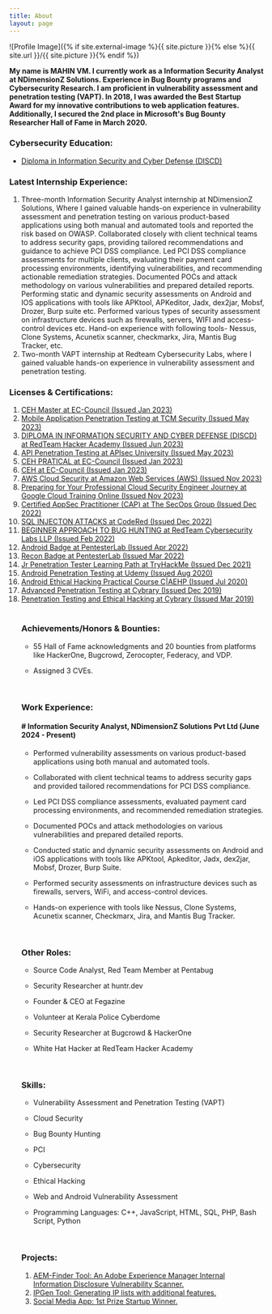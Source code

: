 ```yaml
---
title: About
layout: page
---
```

![Profile Image]({% if site.external-image %}{{ site.picture }}{% else %}{{ site.url }}/{{ site.picture }}{% endif %})

<p><b>My name is MAHIN VM. I currently work as a Information Security Analyst at NDimensionZ Solutions. Experience in Bug Bounty programs and Cybersecurity Research. I am proficient in vulnerability assessment and penetration testing (VAPT). In 2018, I was awarded the Best Startup Award for my innovative contributions to web application features. Additionally, I secured the 2nd place in Microsoft's Bug Bounty Researcher Hall of Fame in March 2020.</b>

<br> 
<h3>Cybersecurity Education:</h3> 
<a href="https://drive.google.com/file/d/1YEVQgkD4_qgPPNCpVGQCeyfb373PZtl7/view"><ul><li>Diploma in Information Security and Cyber Defense (DISCD)</li></ul></a>

<h3>Latest Internship Experience:</h3>
<p><ol type="1"><li>Three-month Information Security Analyst internship at NDimensionZ Solutions, Where I gained valuable hands-on experience in vulnerability assessment and penetration testing	on various product-based applications using both manual and automated tools and reported the risk based on OWASP. Collaborated closely with client technical teams to address security gaps, providing tailored recommendations and guidance to achieve PCI DSS compliance. Led PCI DSS compliance assessments for multiple clients, evaluating their payment card processing environments, identifying vulnerabilities, and recommending actionable remediation strategies. Documented POCs and attack methodology on various vulnerabilities and prepared detailed reports. Performing static and dynamic security assessments on Android and IOS applications with tools like APKtool, APKeditor, Jadx, dex2jar, Mobsf, Drozer, Burp suite etc. Performed various types of security assessment on infrastructure devices such as firewalls, servers, WIFI and access-control devices etc. Hand-on experience with following tools- Nessus, Clone Systems, Acunetix scanner, checkmarkx, Jira, Mantis Bug Tracker, etc.</li>
<li>Two-month VAPT internship at Redteam Cybersecurity Labs, where I gained valuable hands-on experience in vulnerability assessment and penetration testing.</li></ol></p>

<h3>Licenses & Certifications:</h3>
<p><ol type="1">
<a href="https://aspen.eccouncil.org/VerifyBadge?type=certification&a=FqeiSIeHZe8lwQ/LfR0xErSQyyN2WftpT3n4kBehYkM="><li>CEH Master at EC-Council (Issued Jan 2023)</li></a>
<a href="https://drive.google.com/file/d/1IaTKfSqs-ts93UwBBFyBewgWmOP0RiJR/view"><li>Mobile Application Penetration Testing at TCM Security (Issued May 2023)</li>
<a href="https://drive.google.com/file/d/1YEVQgkD4_qgPPNCpVGQCeyfb373PZtl7/view"><li>DIPLOMA IN INFORMATION SECURITY AND CYBER DEFENSE (DISCD) at RedTeam Hacker Academy (Issued Jun 2023)</li></a>
<a href="https://www.credly.com/badges/7b8e8f29-0cbe-4935-ab79-13580f79cf89/public_url"><li>API Penetration Testing at APIsec University (Issued May 2023)</li></a>
<a href="https://aspen.eccouncil.org/VerifyBadge?type=certification&a=9STrOe/U4Q4uw6gL/mghstqawdtqLt0I2aEA6ThSNl4="><li>CEH PRATICAL at EC-Council (Issued Jan 2023)</li></a>
<a href="https://aspen.eccouncil.org/VerifyBadge?type=certification&a=K119rO2XSHy8Lea7JeiL2ZJq/SBQ4ORGLAkC29LoOtk="><li>CEH at EC-Council (Issued Jan 2023)</li></a>
<a href="https://www.credly.com/badges/2e9146b5-d259-47f7-b9f4-2a274f978ba6"><li>AWS Cloud Security at Amazon Web Services (AWS) (Issued Nov 2023)</li></a>
<a href="https://coursera.org/verify/UPBD8VGP52P2"><li>Preparing for Your Professional Cloud Security Engineer Journey at Google Cloud Training Online (Issued Nov 2023)</li></a>
<a href="https://drive.google.com/drive/u/0/mobile/folders/1TiOpxA66zvArER91Pjj3eDFlMV54hahy?pli=1"><li>Certified AppSec Practitioner (CAP) at The SecOps Group (Issued Dec 2022)</li></a>
<a href="https://codered.eccouncil.org/certificate/7ba36f5f-5a99-4bce-94cc-1eff94f22ada?logged=false"><li>SQL INJECTON ATTACKS at CodeRed (Issued Dec 2022)</li></a>
<a href="https://drive.google.com/file/d/138md3ieg5kcTeeEN9trMFdx4CM8URp2k/view?usp=sharing"><li>BEGINNER APPROACH TO BUG HUNTING at RedTeam Cybersecurity Labs LLP (Issued Feb 2022)</li></a>
<a href="https://pentesterlab.com/profile/2f0f6ea144a65ba63f20a2d8f3"><li>Android Badge at PentesterLab (Issued Apr 2022)</li></a>
<a href="https://pentesterlab.com/profile/2f0f6ea144a65ba63f20a2d8f3"><li>Recon Badge at PentesterLab (Issued Mar 2022)</li></a>
<a href="https://tryhackme-certificates.s3-eu-west-1.amazonaws.com/THM-FAEERTBN7M.png"><li>Jr Penetration Tester Learning Path at TryHackMe (Issued Dec 2021)</li></a>
<a href="https://udemy-certificate.s3.amazonaws.com/image/UC-130d44d9-2e26-4743-9e26-14efbd84a1e1.jpg"><li>Android Penetration Testing at Udemy (Issued Aug 2020)</li></a>
<a href="https://www.udemy.com/certificate/UC-3029a174-3479-45bb-b9d5-192fe1d3cc00/"><li>Android Ethical Hacking Practical Course C|AEHP (Issued Jul 2020)</li></a>
<a href="https://drive.google.com/file/d/1bSjj34BVO7KygE0ZzmLDRLqTtyG-xlF3/view?usp=sharing"><li>Advanced Penetration Testing at Cybrary (Issued Dec 2019)</li></a>
<a href="https://drive.google.com/file/d/1I0qoLurVm2bqmXte0SGn33wXmVMSxUwK/view?usp=sharing"><li>Penetration Testing and Ethical Hacking at Cybrary (Issued Mar 2019)</li></a>
<br>
<h3>Achievements/Honors & Bounties:</h3>
<p><ul><li>55 Hall of Fame acknowledgments and 20 bounties from platforms like HackerOne, Bugcrowd, Zerocopter, Federacy, and VDP.</li></ul></p>
<p><ul><li>Assigned 3 CVEs.</li></ul></p>
<br>
<h3>Work Experience:</h3>
<h4># Information Security Analyst, NDimensionZ Solutions Pvt Ltd (June 2024 - Present)</h4>
<p><ul><li>Performed vulnerability assessments on various product-based applications using both manual and automated tools.</li></ul>
<ul><li>Collaborated with client technical teams to address security gaps and provided tailored recommendations for PCI DSS compliance.</li></ul>
<ul><li>Led PCI DSS compliance assessments, evaluated payment card processing environments, and recommended remediation strategies.</li></ul>
<ul><li>Documented POCs and attack methodologies on various vulnerabilities and prepared detailed reports.</li></ul>
<ul><li>Conducted static and dynamic security assessments on Android and iOS applications with tools like APKtool, Apkeditor, Jadx, dex2jar, Mobsf, Drozer, Burp Suite.</li></ul>
<ul><li>Performed security assessments on infrastructure devices such as firewalls, servers, WiFi, and access-control devices.</li></ul>
<ul><li>Hands-on experience with tools like Nessus, Clone Systems, Acunetix scanner, Checkmarx, Jira, and Mantis Bug Tracker.</li></ul></p>
<br>
<h3>Other Roles:</h3>
<p><ul><li>Source Code Analyst, Red Team Member at Pentabug</li></ul>
<ul><li>Security Researcher at huntr.dev</li></ul>
<ul><li>Founder & CEO at Fegazine</li></ul>
<ul><li>Volunteer at Kerala Police Cyberdome</li></ul>
<ul><li>Security Researcher at Bugcrowd & HackerOne</li></ul>
<ul><li>White Hat Hacker at RedTeam Hacker Academy</li></ul></p>
<br>
<h3>Skills:</h3>
<p><ul><li>Vulnerability Assessment and Penetration Testing (VAPT)</li></ul>
<ul><li>Cloud Security</li></ul>
<ul><li>Bug Bounty Hunting</li></ul>
<ul><li>PCI</li></ul>
<ul><li>Cybersecurity</li></ul>
<ul><li>Ethical Hacking</li></ul>
<ul><li>Web and Android Vulnerability Assessment</li></ul>
<ul><li>Programming Languages: C++, JavaScript, HTML, SQL, PHP, Bash Script, Python</li></ul></p>
<br>
<h3>Projects:</h3>
<p><ol type="1">
<a href="https://www.linkedin.com/in/mahin-vm/details/projects/"><li>AEM-Finder Tool</b>: An Adobe Experience Manager Internal Information Disclosure Vulnerability Scanner.</li></a>
<a href="https://www.linkedin.com/in/mahin-vm/details/projects/"><li>IPGen Tool</b>: Generating IP lists with additional features.</li></a>
<a href="https://www.linkedin.com/in/mahin-vm/details/projects/"><li>Social Media App</b>: 1st Prize Startup Winner.</li></a>
</ol></p>
